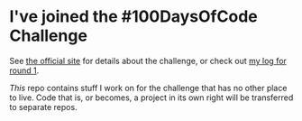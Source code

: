 # I've joined the #100DaysOfCode Challenge

See [the official site](http://100daysofcode.com/) for details about
the challenge, or check out [my log for round 1](
https://github.com/gavlock/100-days-of-code-log/blob/master/r1-log.md).

*This* repo contains stuff I work on for the challenge that has no
other place to live. Code that is, or becomes, a project in its own
right will be transferred to separate repos.

